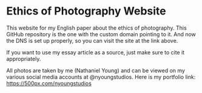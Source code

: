 # Ethics of Photography Website
This website for my English paper about the ethics of photography. This GitHub repository is the one with the custom domain pointing to it. And now the DNS is set up properly, so you can visit the site at the link above.

If you want to use my essay article as a source, just make sure to cite it appropriately.

All photos are taken by me (Nathaniel Young) and can be viewed on my various social media accounts at @nyoungstudios. Here is my portfolio link: https://500px.com/nyoungstudios
